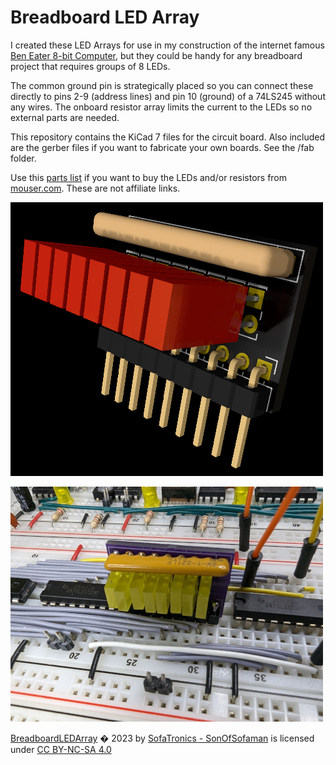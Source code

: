 # Breadboard LED Array

I created these LED Arrays for use in my construction of the internet famous [Ben Eater 8-bit Computer](https://eater.net/8bit), but they could be handy for any breadboard project that requires groups of 8 LEDs.

The common ground pin is strategically placed so you can connect these directly to pins 2-9 (address lines) and pin 10 (ground) of a 74LS245 without any wires. The onboard resistor array limits the current to the LEDs so no external parts are needed.

This repository contains the KiCad 7 files for the circuit board. Also included are the gerber files if you want to fabricate your own boards. See the /fab folder.

Use this [parts list](https://www.mouser.com/ProjectManager/ProjectDetail.aspx?AccessID=65f5e81664) if you want to buy the LEDs and/or resistors from [mouser.com](https://mouser.com). These are not affiliate links.

![Breadboard LED Array - rendered by KiCad 7](artwork/3d-view-bg-blk.png)

![Breadboard LED Array - in situ](artwork/in-situ.png)

[BreadboardLEDArray](https://github.com/SonOfSofaman/BreadboardLEDArray) � 2023 by [SofaTronics - SonOfSofaman](https://sofatronics.io/) is licensed under [CC BY-NC-SA 4.0](https://creativecommons.org/licenses/by-nc-sa/4.0/?ref=chooser-v1)
